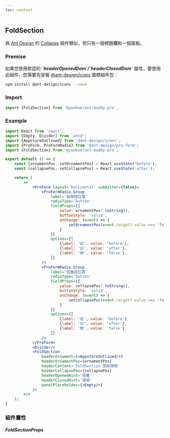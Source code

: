 ```yaml
---
toc: content
---
```


## FoldSection

與 [Ant Design](https://ant.design/) 的 [Collapse](https://4x.ant.design/components/collapse/) 組件類似，但只有一個標題欄和一個面板。

### Premise

<Alert type='info'>
  如果您使用默認的 <b><i>`headerOpenedDom`/`headerClosedDom`</i></b> 屬性，要使用此組件，您需要先安裝 <a href='https://github.com/ant-design/ant-design-icons' target='_blank'>@ant-design/icons</a> 圖標組件包：
</Alert>

```bash
npm install @ant-design/icons --save
```

### Import

```jsx | pure
import {FoldSection} from '@yookue/ant-buddy-pro';
```

### Example

```jsx
import React from 'react';
import {Empty, Divider} from 'antd';
import {AppstoreOutlined} from '@ant-design/icons';
import {ProForm, ProFormRadio} from '@ant-design/pro-form';
import {FoldSection} from '@yookue/ant-buddy-pro';

export default () => {
    const [ornamentPos, setOrnamentPos] = React.useState('before');
    const [collapsePos, setCollapsePos] = React.useState('after');

    return (
        <>
            <ProForm layout='horizontal' submitter={false}>
                <ProFormRadio.Group
                    label='裝飾物位置'
                    radioType='button'
                    fieldProps={{
                        value: ornamentPos?.toString(),
                        buttonStyle: 'solid',
                        onChange: (event) => {
                            setOrnamentPos(event.target?.value === 'false' ? false : event.target?.value);
                        }
                    }}
                    options={[
                        {label: '前', value: 'before'},
                        {label: '后', value: 'after'},
                        {label: '無', value: 'false'},
                    ]}
                />
                <ProFormRadio.Group
                    label='摺叠區位置'
                    radioType='button'
                    fieldProps={{
                        value: collapsePos?.toString(),
                        buttonStyle: 'solid',
                        onChange: (event) => {
                            setCollapsePos(event.target?.value === 'false' ? false : event.target?.value);
                        }
                    }}
                    options={[
                        {label: '前', value: 'before'},
                        {label: '后', value: 'after'},
                        {label: '無', value: 'false'},
                    ]}
                />
            </ProForm>
            <Divider/>
            <FoldSection
                headerOrnament={<AppstoreOutlined/>}
                headerOrnamentPos={ornamentPos}
                headerContent='FoldSection 頭部標題'
                headerCollapsePos={collapsePos}
                headerOpenedHint='摺叠'
                headerClosedHint='展開'
                panelPlaceholder={<Empty/>}
            />
        </>
    );
}
```

### 組件屬性

##### FoldSectionProps

<API src="@/layout/FoldSection/index.tsx" hideTitle></API>
